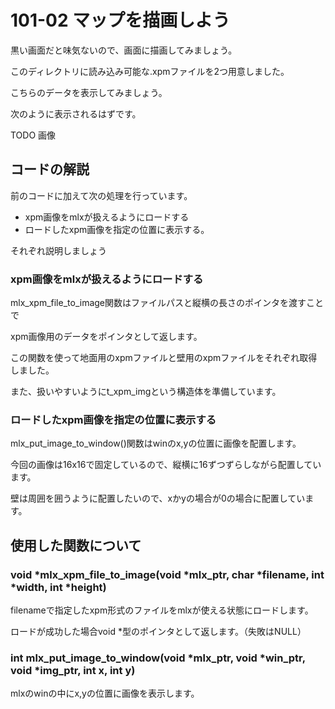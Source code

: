 # 101-02 マップを描画しよう

黒い画面だと味気ないので、画面に描画してみましょう。

このディレクトリに読み込み可能な.xpmファイルを2つ用意しました。

こちらのデータを表示してみましょう。

次のように表示されるはずです。

TODO 画像

## コードの解説

前のコードに加えて次の処理を行っています。

- xpm画像をmlxが扱えるようにロードする
- ロードしたxpm画像を指定の位置に表示する。

それぞれ説明しましょう

### xpm画像をmlxが扱えるようにロードする

mlx_xpm_file_to_image関数はファイルパスと縦横の長さのポインタを渡すことで

xpm画像用のデータをポインタとして返します。

この関数を使って地面用のxpmファイルと壁用のxpmファイルをそれぞれ取得しました。

また、扱いやすいようにt_xpm_imgという構造体を準備しています。

### ロードしたxpm画像を指定の位置に表示する

mlx_put_image_to_window()関数はwinのx,yの位置に画像を配置します。

今回の画像は16x16で固定しているので、縦横に16ずつずらしながら配置しています。

壁は周囲を囲うように配置したいので、xかyの場合が0の場合に配置しています。

## 使用した関数について

### void *mlx_xpm_file_to_image(void \*mlx_ptr, char \*filename, int \*width, int \*height)

filenameで指定したxpm形式のファイルをmlxが使える状態にロードします。

ロードが成功した場合void *型のポインタとして返します。（失敗はNULL）

### int mlx_put_image_to_window(void \*mlx_ptr, void \*win_ptr, void \*img_ptr, int x, int y)

mlxのwinの中にx,yの位置に画像を表示します。
